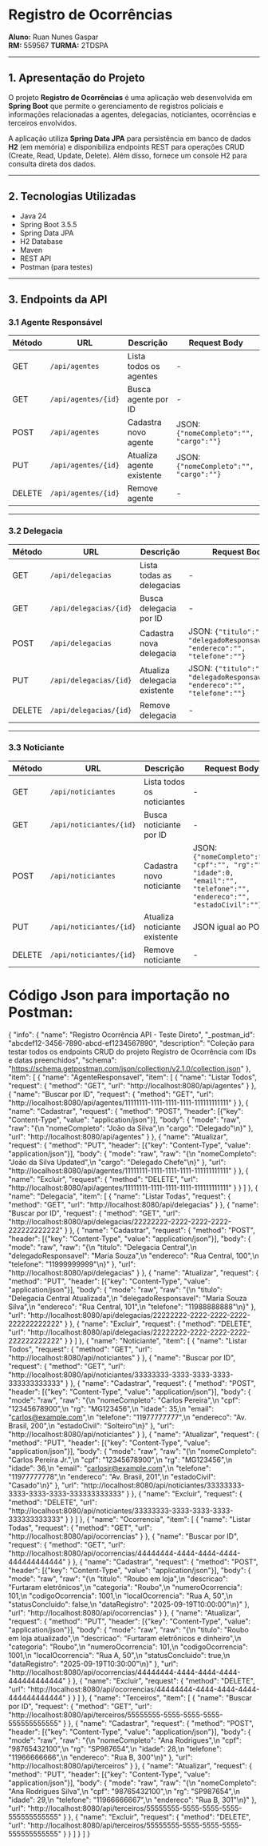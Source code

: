 # Registro de Ocorrências

**Aluno:** Ruan Nunes Gaspar  
**RM:** 559567
**TURMA:** 2TDSPA

---

## 1. Apresentação do Projeto

O projeto **Registro de Ocorrências** é uma aplicação web desenvolvida em **Spring Boot** que permite o gerenciamento de registros policiais e informações relacionadas a agentes, delegacias, noticiantes, ocorrências e terceiros envolvidos.  

A aplicação utiliza **Spring Data JPA** para persistência em banco de dados **H2** (em memória) e disponibiliza endpoints REST para operações CRUD (Create, Read, Update, Delete). Além disso, fornece um console H2 para consulta direta dos dados.

---

## 2. Tecnologias Utilizadas

- Java 24
- Spring Boot 3.5.5
- Spring Data JPA
- H2 Database
- Maven
- REST API
- Postman (para testes)

---

## 3. Endpoints da API

### 3.1 Agente Responsável

| Método | URL | Descrição | Request Body |
|--------|-----|-----------|--------------|
| GET | `/api/agentes` | Lista todos os agentes | - |
| GET | `/api/agentes/{id}` | Busca agente por ID | - |
| POST | `/api/agentes` | Cadastra novo agente | JSON: `{"nomeCompleto":"", "cargo":""}` |
| PUT | `/api/agentes/{id}` | Atualiza agente existente | JSON: `{"nomeCompleto":"", "cargo":""}` |
| DELETE | `/api/agentes/{id}` | Remove agente | - |

---

### 3.2 Delegacia

| Método | URL | Descrição | Request Body |
|--------|-----|-----------|--------------|
| GET | `/api/delegacias` | Lista todas as delegacias | - |
| GET | `/api/delegacias/{id}` | Busca delegacia por ID | - |
| POST | `/api/delegacias` | Cadastra nova delegacia | JSON: `{"titulo":"", "delegadoResponsavel":"", "endereco":"", "telefone":""}` |
| PUT | `/api/delegacias/{id}` | Atualiza delegacia existente | JSON: `{"titulo":"", "delegadoResponsavel":"", "endereco":"", "telefone":""}` |
| DELETE | `/api/delegacias/{id}` | Remove delegacia | - |

---

### 3.3 Noticiante

| Método | URL | Descrição | Request Body |
|--------|-----|-----------|--------------|
| GET | `/api/noticiantes` | Lista todos os noticiantes | - |
| GET | `/api/noticiantes/{id}` | Busca noticiante por ID | - |
| POST | `/api/noticiantes` | Cadastra novo noticiante | JSON: `{"nomeCompleto":"", "cpf":"", "rg":"", "idade":0, "email":"", "telefone":"", "endereco":"", "estadoCivil":""}` |
| PUT | `/api/noticiantes/{id}` | Atualiza noticiante existente | JSON igual ao POST |
| DELETE | `/api/noticiantes/{id}` | Remove noticiante | - |

# Código Json para importação no Postman:

{
  "info": {
    "name": "Registro Ocorrência API - Teste Direto",
    "_postman_id": "abcdef12-3456-7890-abcd-ef1234567890",
    "description": "Coleção para testar todos os endpoints CRUD do projeto Registro de Ocorrência com IDs e datas preenchidos",
    "schema": "https://schema.getpostman.com/json/collection/v2.1.0/collection.json"
  },
  "item": [
    {
      "name": "AgenteResponsavel",
      "item": [
        {
          "name": "Listar Todos",
          "request": {
            "method": "GET",
            "url": "http://localhost:8080/api/agentes"
          }
        },
        {
          "name": "Buscar por ID",
          "request": {
            "method": "GET",
            "url": "http://localhost:8080/api/agentes/11111111-1111-1111-1111-111111111111"
          }
        },
        {
          "name": "Cadastrar",
          "request": {
            "method": "POST",
            "header": [{"key": "Content-Type", "value": "application/json"}],
            "body": {
              "mode": "raw",
              "raw": "{\n  \"nomeCompleto\": \"João da Silva\",\n  \"cargo\": \"Delegado\"\n}"
            },
            "url": "http://localhost:8080/api/agentes"
          }
        },
        {
          "name": "Atualizar",
          "request": {
            "method": "PUT",
            "header": [{"key": "Content-Type", "value": "application/json"}],
            "body": {
              "mode": "raw",
              "raw": "{\n  \"nomeCompleto\": \"João da Silva Updated\",\n  \"cargo\": \"Delegado Chefe\"\n}"
            },
            "url": "http://localhost:8080/api/agentes/11111111-1111-1111-1111-111111111111"
          }
        },
        {
          "name": "Excluir",
          "request": {
            "method": "DELETE",
            "url": "http://localhost:8080/api/agentes/11111111-1111-1111-1111-111111111111"
          }
        }
      ]
    },
    {
      "name": "Delegacia",
      "item": [
        {
          "name": "Listar Todas",
          "request": { "method": "GET", "url": "http://localhost:8080/api/delegacias" }
        },
        {
          "name": "Buscar por ID",
          "request": { "method": "GET", "url": "http://localhost:8080/api/delegacias/22222222-2222-2222-2222-222222222222" }
        },
        {
          "name": "Cadastrar",
          "request": {
            "method": "POST",
            "header": [{"key": "Content-Type", "value": "application/json"}],
            "body": {
              "mode": "raw",
              "raw": "{\n  \"titulo\": \"Delegacia Central\",\n  \"delegadoResponsavel\": \"Maria Souza\",\n  \"endereco\": \"Rua Central, 100\",\n  \"telefone\": \"11999999999\"\n}"
            },
            "url": "http://localhost:8080/api/delegacias"
          }
        },
        {
          "name": "Atualizar",
          "request": {
            "method": "PUT",
            "header": [{"key": "Content-Type", "value": "application/json"}],
            "body": {
              "mode": "raw",
              "raw": "{\n  \"titulo\": \"Delegacia Central Atualizada\",\n  \"delegadoResponsavel\": \"Maria Souza Silva\",\n  \"endereco\": \"Rua Central, 101\",\n  \"telefone\": \"11988888888\"\n}"
            },
            "url": "http://localhost:8080/api/delegacias/22222222-2222-2222-2222-222222222222"
          }
        },
        {
          "name": "Excluir",
          "request": {
            "method": "DELETE",
            "url": "http://localhost:8080/api/delegacias/22222222-2222-2222-2222-222222222222"
          }
        }
      ]
    },
    {
      "name": "Noticiante",
      "item": [
        {
          "name": "Listar Todos",
          "request": { "method": "GET", "url": "http://localhost:8080/api/noticiantes" }
        },
        {
          "name": "Buscar por ID",
          "request": { "method": "GET", "url": "http://localhost:8080/api/noticiantes/33333333-3333-3333-3333-333333333333" }
        },
        {
          "name": "Cadastrar",
          "request": {
            "method": "POST",
            "header": [{"key": "Content-Type", "value": "application/json"}],
            "body": {
              "mode": "raw",
              "raw": "{\n  \"nomeCompleto\": \"Carlos Pereira\",\n  \"cpf\": \"12345678900\",\n  \"rg\": \"MG123456\",\n  \"idade\": 35,\n  \"email\": \"carlos@example.com\",\n  \"telefone\": \"11977777777\",\n  \"endereco\": \"Av. Brasil, 200\",\n  \"estadoCivil\": \"Solteiro\"\n}"
            },
            "url": "http://localhost:8080/api/noticiantes"
          }
        },
        {
          "name": "Atualizar",
          "request": {
            "method": "PUT",
            "header": [{"key": "Content-Type", "value": "application/json"}],
            "body": {
              "mode": "raw",
              "raw": "{\n  \"nomeCompleto\": \"Carlos Pereira Jr.\",\n  \"cpf\": \"12345678900\",\n  \"rg\": \"MG123456\",\n  \"idade\": 36,\n  \"email\": \"carlosjr@example.com\",\n  \"telefone\": \"11977777778\",\n  \"endereco\": \"Av. Brasil, 201\",\n  \"estadoCivil\": \"Casado\"\n}"
            },
            "url": "http://localhost:8080/api/noticiantes/33333333-3333-3333-3333-333333333333"
          }
        },
        {
          "name": "Excluir",
          "request": {
            "method": "DELETE",
            "url": "http://localhost:8080/api/noticiantes/33333333-3333-3333-3333-333333333333"
          }
        }
      ]
    },
    {
      "name": "Ocorrencia",
      "item": [
        {
          "name": "Listar Todas",
          "request": { "method": "GET", "url": "http://localhost:8080/api/ocorrencias" }
        },
        {
          "name": "Buscar por ID",
          "request": { "method": "GET", "url": "http://localhost:8080/api/ocorrencias/44444444-4444-4444-4444-444444444444" }
        },
        {
          "name": "Cadastrar",
          "request": {
            "method": "POST",
            "header": [{"key": "Content-Type", "value": "application/json"}],
            "body": {
              "mode": "raw",
              "raw": "{\n  \"titulo\": \"Roubo em loja\",\n  \"descricao\": \"Furtaram eletrônicos\",\n  \"categoria\": \"Roubo\",\n  \"numeroOcorrencia\": 101,\n  \"codigoOcorrencia\": 1001,\n  \"localOcorrencia\": \"Rua A, 50\",\n  \"statusConcluido\": false,\n  \"dataRegistro\": \"2025-09-19T10:00:00\"\n}"
            },
            "url": "http://localhost:8080/api/ocorrencias"
          }
        },
        {
          "name": "Atualizar",
          "request": {
            "method": "PUT",
            "header": [{"key": "Content-Type", "value": "application/json"}],
            "body": {
              "mode": "raw",
              "raw": "{\n  \"titulo\": \"Roubo em loja atualizado\",\n  \"descricao\": \"Furtaram eletrônicos e dinheiro\",\n  \"categoria\": \"Roubo\",\n  \"numeroOcorrencia\": 101,\n  \"codigoOcorrencia\": 1001,\n  \"localOcorrencia\": \"Rua A, 50\",\n  \"statusConcluido\": true,\n  \"dataRegistro\": \"2025-09-19T10:30:00\"\n}"
            },
            "url": "http://localhost:8080/api/ocorrencias/44444444-4444-4444-4444-444444444444"
          }
        },
        {
          "name": "Excluir",
          "request": {
            "method": "DELETE",
            "url": "http://localhost:8080/api/ocorrencias/44444444-4444-4444-4444-444444444444"
          }
        }
      ]
    },
    {
      "name": "Terceiros",
      "item": [
        {
          "name": "Buscar por ID",
          "request": { "method": "GET", "url": "http://localhost:8080/api/terceiros/55555555-5555-5555-5555-555555555555" }
        },
        {
          "name": "Cadastrar",
          "request": {
            "method": "POST",
            "header": [{"key": "Content-Type", "value": "application/json"}],
            "body": {
              "mode": "raw",
              "raw": "{\n  \"nomeCompleto\": \"Ana Rodrigues\",\n  \"cpf\": \"98765432100\",\n  \"rg\": \"SP987654\",\n  \"idade\": 28,\n  \"telefone\": \"11966666666\",\n  \"endereco\": \"Rua B, 300\"\n}"
            },
            "url": "http://localhost:8080/api/terceiros"
          }
        },
        {
          "name": "Atualizar",
          "request": {
            "method": "PUT",
            "header": [{"key": "Content-Type", "value": "application/json"}],
            "body": {
              "mode": "raw",
              "raw": "{\n  \"nomeCompleto\": \"Ana Rodrigues Silva\",\n  \"cpf\": \"98765432100\",\n  \"rg\": \"SP987654\",\n  \"idade\": 29,\n  \"telefone\": \"11966666667\",\n  \"endereco\": \"Rua B, 301\"\n}"
            },
            "url": "http://localhost:8080/api/terceiros/55555555-5555-5555-5555-555555555555"
          }
        },
        {
          "name": "Excluir",
          "request": {
            "method": "DELETE",
            "url": "http://localhost:8080/api/terceiros/55555555-5555-5555-5555-555555555555"
          }
        }
      ]
    }
  ]
}
